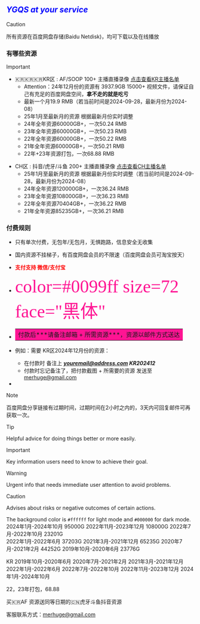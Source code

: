 
## <font color=Blue>***YGQS at your service***</font>

> [!CAUTION]
> 所有资源在百度网盘存储(Baidu Netdisk)，均可下载以及在线播放

### **有哪些资源**
> [!IMPORTANT]
> - 🇰🇷🇰🇷🇰🇷KR区 : AF/SOOP 100+ 主播直播录像 [点击查看KR主播名单](https://github.com/YGQSmaster-03/ygqs-01/blob/main/KR_ID.md)
>	-	Attention：24年12月份的资源有 3937.9GB 15000+ 视频文件，请保证自己有充足的百度网盘空间，<strong>拿不走的就是吃亏</strong>	
>	- 最新一个月19.9 RMB（若当前时间是2024-09-28，最新月份为2024-08）
>	- 25年1月至最新月的资源 根据最新月份实时调整
>	- 24年全年资源60000GB+，一次50.24 RMB
>	- 23年全年资源60000GB+，一次50.23 RMB
>	- 22年全年资源60000GB+，一次50.22 RMB
>	- 21年全年资源60000GB+，一次50.21 RMB
>	- 22年+23年资源打包，一次68.88 RMB



 - CH区 : 抖音/虎牙/斗鱼 200+ 主播直播录像 [点击查看CH主播名单](https://github.com/YGQSmaster-03/ygqs-01/blob/main/CH_ID.md)
	- 25年1月至最新月的资源 根据最新月份实时调整（若当前时间是2024-09-28，最新月份为2024-08）
	- 24年全年资源120000GB+，一次36.24 RMB
	- 23年全年资源108000GB+，一次36.23 RMB
	- 22年全年资源70404GB+，一次36.22 RMB
	- 21年全年资源85235GB+，一次36.21 RMB

### **付费规则**

- 只有单次付费，无包年/无包月，无惧跑路，信息安全无收集
- 国内资源不挂梯子，有百度网盘会员的不限速（百度网盘会员可淘宝按天）


- <font color=red>**支付支持 微信/支付宝**</font>
- <font color=#FF1493 size=7 face="黑体">color=#0099ff size=72 face="黑体"</font>
- <table><tr><td bgcolor=#FF1493>付款后***请备注邮箱 + 所需资源***，资源以邮件方式送达</td></tr></table> 
- 例如：需要 KR区2024年12月份的资源：
	- 在付款时 备注上 ***youremail@address.com KR202412*** 
	- 付款时忘记备注了，把付款截图 + 所需要的资源 发送至 merhuge@gmail.com 
- 

> [!NOTE]
> 百度网盘分享链接有过期时间，过期时间在2小时之内的，3天内可回复邮件可再获取一次。

> [!TIP]
> Helpful advice for doing things better or more easily.

> [!IMPORTANT]
> Key information users need to know to achieve their goal.

> [!WARNING]
> Urgent info that needs immediate user attention to avoid problems.

> [!CAUTION]
> Advises about risks or negative outcomes of certain actions.


The background color is `#ffffff` for light mode and `#000000` for dark mode.
2024年1月-2024年10月 95000G
2022年11月-2023年12月 108000G
2022年7月-2022年10月 23201G   
2022年1月-2022年6月 37203G 
2021年3月-2021年12月 65235G
2020年7月-2021年2月 44252G
2019年10月-2020年6月 23776G


KR
2019年10月-2020年6月
2020年7月-2021年2月
2021年3月-2021年12月
2022年1月-2022年6月
2022年7月-2022年10月
2022年11月-2023年12月
2024年1月-2024年10月



22，23年打包，68.88

买🇰🇷AF 资源送同等日期的🇨🇳虎牙斗鱼抖音资源

客服联系方式：merhuge@gmail.com
